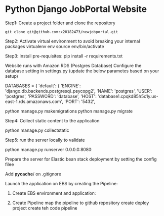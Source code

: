 
Python Django JobPortal Website
===============================

Step1: Create a project folder and clone the repository

    git clone git@github.com:x20182473/newjobportal.git

Step2: Activate virtual environment to avoid breaking your internal packages
    virtualenv env
   source env/bin/activate

Step3: install pre-requisites:
    pip install -r requirements.txt

 Website runs with Amazon RDS (Postgres Database)
 Configure the database setting in settings.py (update the below parametes based on your setup)

DATABASES = {
    'default': {
        'ENGINE': 'django.db.backends.postgresql_psycopg2',
        'NAME': 'postgres',
        'USER': 'postgres',
        'PASSWORD': 'database',
        'HOST': 'database1.cpqkd85h5c1y.us-east-1.rds.amazonaws.com',
        'PORT': '5432',


python manage.py makemigrations 
python manage.py migrate

Step4: Collect static content to the application

python manage.py collectstatic

Step5: run the server locally to validate

python manage.py runserver 0.0.0.0:8080


Prepare the server for Elastic bean stack deployment by setting the config filee

Add __pycache__/ on .gitignore

Launch the application on EBS by creating the Pipeline:
1) Create EBS environment and application:

2) Create Pipeline
map the pipeline to github repository
create deploy project
create teh code pipeline

